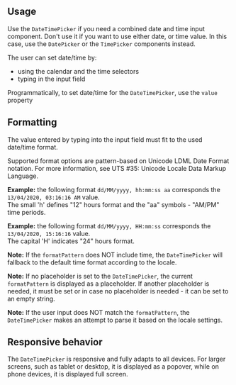 ## Usage

Use the `DateTimePicker` if you need a combined date and time input component. Don't use it if you want to use either date, or time value. In this case, use the `DatePicker` or the `TimePicker` components instead.  
  
The user can set date/time by:

*   using the calendar and the time selectors
*   typing in the input field

Programmatically, to set date/time for the `DateTimePicker`, use the `value` property

## Formatting

The value entered by typing into the input field must fit to the used date/time format.  
  
Supported format options are pattern-based on Unicode LDML Date Format notation. For more information, see <ui5-link target="_blank" href="https://unicode.org/reports/tr35/tr35-dates.html#Date_Field_Symbol_Table" class="api-table-content-cell-link">UTS #35: Unicode Locale Data Markup Language</ui5-link>.  
  
**Example:** the following format `dd/MM/yyyy, hh:mm:ss aa` corresponds the `13/04/2020, 03:16:16 AM` value.  
The small 'h' defines "12" hours format and the "aa" symbols - "AM/PM" time periods.  
  
**Example:** the following format `dd/MM/yyyy, HH:mm:ss` corresponds the `13/04/2020, 15:16:16` value.  
The capital 'H' indicates "24" hours format.  
  
**Note:** If the `formatPattern` does NOT include time, the `DateTimePicker` will fallback to the default time format according to the locale.  
  
**Note:** If no placeholder is set to the `DateTimePicker`, the current `formatPattern` is displayed as a placeholder. If another placeholder is needed, it must be set or in case no placeholder is needed - it can be set to an empty string.  
  
**Note:** If the user input does NOT match the `formatPattern`, the `DateTimePicker` makes an attempt to parse it based on the locale settings.

## Responsive behavior

The `DateTimePicker` is responsive and fully adapts to all devices. For larger screens, such as tablet or desktop, it is displayed as a popover, while on phone devices, it is displayed full screen.